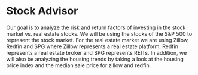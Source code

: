 # Stock Advisor

Our goal is to analyze the risk and return factors of investing in the stock market vs. real estate stocks. We will be using the stocks of the S&P 500 to represent the stock market. For the real estate market we are using Zillow, Redfin and SPG where Zillow represents a real estate platform, Redfin represents a real estate broker and SPG represents REITs. In addition, we will also be analyzing the housing trends by taking a look at the housing price index and the median sale price for zillow and redfin. 




